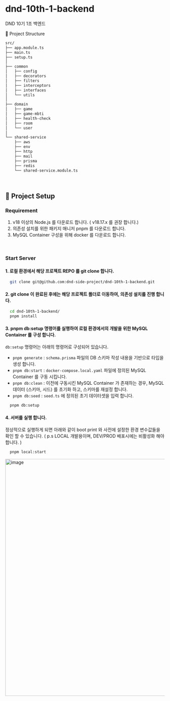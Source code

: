 # dnd-10th-1-backend
DND 10기 1조 백엔드

🌲 Project Structure
```bash
src/
├── app.module.ts
├── main.ts
├── setup.ts
│
├── common
│   ├── config
│   ├── decorators
│   ├── filters
│   ├── interceptors
│   ├── interfaces
│   └── utils
│
├── domain
│   ├── game
│   ├── game-mbti
│   ├── health-check
│   ├── room
│   └── user
│
└── shared-service
    ├── aws
    ├── env
    ├── http
    ├── mail
    ├── prisma
    ├── redis
    └── shared-service.module.ts
```

<br/>


## 🔖 Project Setup

### Requirement
1. v18 이상의 Node.js 를 다운로드 합니다. ( v18.17.x 를 권장 합니다.)
2. 의존성 설치를 위한 패키지 매니저 pnpm 를 다운로드 합니다.
3. MySQL Container 구성을 위해 docker 를 다운로드 합니다.
   
<br/>

### Start Server
#### 1. 로컬 환경에서 해당 프로젝트 REPO 를 git clone 합니다.
```bash
  git clone git@github.com:dnd-side-project/dnd-10th-1-backend.git
```

#### 2. git clone 이 완료된 후에는 해당 프로젝트 폴더로 이동하여, 의존성 설치를 진행 합니다.
```bash
  cd dnd-10th-1-backend/
  pnpm install
```

#### 3. pnpm db:setup 명령어를 실행하여 로컬 환경에서의 개발을 위한 MySQL Container 를 구성 합니다.

`db:setup` 명령어는 아래의 명령어로 구성되어 있습니다.

 - `pnpm generate` : `schema.prisma` 파일의 DB 스키마 작성 내용을 기반으로 타입을 생성 합니다.
 - `pnpm db:start` : `docker-compose.local.yaml` 파일에 정의된 MySQL Container 를 구동 시킵니다.
 - `pnpm db:clean` : 이전에 구동시킨 MySQL Container 가 존재하는 경우, MySQL 데이터 (스키마, 시드) 를 초기화 하고, 스키마를 재설정 합니다.
 - `pnpm db:seed` : `seed.ts` 에 정의된 초기 데이터셋을 입력 합니다.

```bash
  pnpm db:setup
```

#### 4. 서버를 실행 합니다.
정상적으로 실행하게 되면 아래와 같이 boot print 와 사전에 설정한 환경 변수값들을 확인 할 수 있습니다. 
( p.s LOCAL 개발용이며, DEV/PROD 배포시에는 비활성화 해야 합니다. )
```bash
  pnpm local:start
```

<img width="747" alt="image" src="https://github.com/dnd-side-project/dnd-10th-1-backend/assets/58043975/c7ab5f5b-cb94-4a0e-ad2b-09be7e96657b">